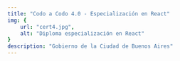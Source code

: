 ```yaml
---
title: "Codo a Codo 4.0 - Especialización en React"
img: {
    url: "cert4.jpg",
    alt: "Diploma especialización en React"
}
description: "Gobierno de la Ciudad de Buenos Aires"
---
```

